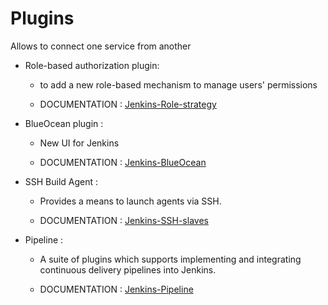 # Plugins

Allows to connect one service from another

- Role-based authorization plugin:

    - to add a new role-based mechanism to manage users' permissions

    - DOCUMENTATION : [Jenkins-Role-strategy](https://plugins.jenkins.io/role-strategy/)

- BlueOcean plugin :

    - New UI for Jenkins

    - DOCUMENTATION : [Jenkins-BlueOcean](https://plugins.jenkins.io/blueocean/)

- SSH Build Agent :

    - Provides a means to launch agents via SSH.

    - DOCUMENTATION : [Jenkins-SSH-slaves](https://plugins.jenkins.io/ssh-slaves/)

- Pipeline :

    -  A suite of plugins which supports implementing and integrating continuous delivery pipelines into Jenkins.

    - DOCUMENTATION : [Jenkins-Pipeline](https://www.jenkins.io/doc/book/pipeline/)